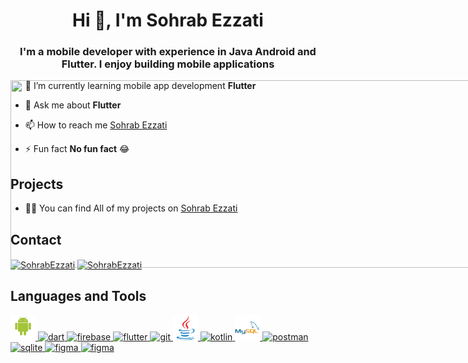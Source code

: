 <h1 align="center">Hi 👋, I'm Sohrab Ezzati</h1>
<h3 align="center">I'm a mobile developer with experience in Java Android and Flutter. I enjoy building mobile applications</h3>


<image style="position:absolute" src="https://media2.giphy.com/media/qgQUggAC3Pfv687qPC/giphy.gif?cid=ecf05e477rocgeqcoonxl87kicf6guefncc0qyjkmag0yl0z&ep=v1_gifs_search&rid=giphy.gif&ct=g" width="100%" height="300"  frameBorder="0" class="giphy-embed" allowFullScreen></image>

- 🌱 I’m currently learning mobile app development **Flutter**

- 💬 Ask me about **Flutter**

- 📫 How to reach me [Sohrab Ezzati](s.ezzati.30.dec.1999@gmail.com)

- ⚡ Fun fact **No fun fact** 😂

## Projects

<!-- Here are some of the mobile applications I've built:

- [Project 1](link-to-project-1): A [brief description of the project].
- [Project 2](link-to-project-2): A [brief description of the project].
- [Project 3](link-to-project-3): A [brief description of the project]. -->

- 👨‍💻 You can find All of my projects on [Sohrab Ezzati](https://github.com/sohrabezzati?tab=repositories)

## Contact

<p align="left">
  <a href="https://t.me/SohrabEzzati" target="blank"><img align="center" src="https://upload.wikimedia.org/wikipedia/commons/thumb/8/82/Telegram_logo.svg/512px-Telegram_logo.svg.png?20220101141644" alt="SohrabEzzati" height="30" width="40" /></a>
  <a href="s.ezzati.30.dec.1999@gmail.com" target="blank"><img align="center" src="https://upload.wikimedia.org/wikipedia/commons/2/2e/Gmail_2020.png?20201006131608" alt="SohrabEzzati" height="30" width="40" /></a>

</p>

## Languages and Tools
<p align="left"> <a href="https://developer.android.com" target="_blank" rel="noreferrer"> <img src="https://raw.githubusercontent.com/devicons/devicon/master/icons/android/android-original-wordmark.svg" alt="android" width="40" height="40"/> </a> <a href="https://dart.dev" target="_blank" rel="noreferrer"> <img src="https://www.vectorlogo.zone/logos/dartlang/dartlang-icon.svg" alt="dart" width="40" height="40"/> </a> <a href="https://firebase.google.com/" target="_blank" rel="noreferrer"> <img src="https://www.vectorlogo.zone/logos/firebase/firebase-icon.svg" alt="firebase" width="40" height="40"/> </a> <a href="https://flutter.dev" target="_blank" rel="noreferrer"> <img src="https://www.vectorlogo.zone/logos/flutterio/flutterio-icon.svg" alt="flutter" width="40" height="40"/> </a> <a href="https://git-scm.com/" target="_blank" rel="noreferrer"> <img src="https://www.vectorlogo.zone/logos/git-scm/git-scm-icon.svg" alt="git" width="40" height="40"/> </a> <a href="https://www.java.com" target="_blank" rel="noreferrer"> <img src="https://raw.githubusercontent.com/devicons/devicon/master/icons/java/java-original.svg" alt="java" width="40" height="40"/> </a> <a href="https://kotlinlang.org" target="_blank" rel="noreferrer"> <img src="https://www.vectorlogo.zone/logos/kotlinlang/kotlinlang-icon.svg" alt="kotlin" width="40" height="40"/> </a> <a href="https://www.mysql.com/" target="_blank" rel="noreferrer"> <img src="https://raw.githubusercontent.com/devicons/devicon/master/icons/mysql/mysql-original-wordmark.svg" alt="mysql" width="40" height="40"/> </a> <a href="https://postman.com" target="_blank" rel="noreferrer"> <img src="https://www.vectorlogo.zone/logos/getpostman/getpostman-icon.svg" alt="postman" width="40" height="40"/> </a> <a href="https://www.sqlite.org/" target="_blank" rel="noreferrer"> <img src="https://www.vectorlogo.zone/logos/sqlite/sqlite-icon.svg" alt="sqlite" width="40" height="40"/> </a>
<a href="_blank" target="_blank" rel="noreferrer"> <img src="https://upload.wikimedia.org/wikipedia/commons/a/ad/Figma-1-logo.png?20190122182216" alt="figma" width="40" height="40"/> </a>
  <a href="_blank" target="_blank" rel="noreferrer"> <img src="https://upload.wikimedia.org/wikipedia/commons/thumb/c/c2/Adobe_XD_CC_icon.svg/512px-Adobe_XD_CC_icon.svg.png?20210729021535" alt="figma" width="40" height="40"/> </a>
</p>

